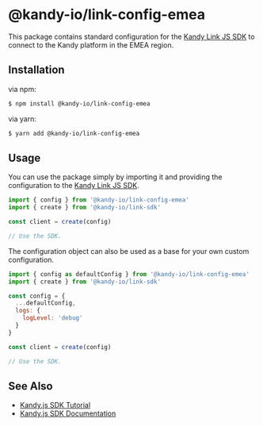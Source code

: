 # @kandy-io/link-config-emea

This package contains standard configuration for the [Kandy Link JS SDK](https://github.com/Kandy-IO/kandy-link-js-sdk) to connect to the Kandy platform in the EMEA region.

## Installation

via npm:

```bash
$ npm install @kandy-io/link-config-emea
```

via yarn:

```bash
$ yarn add @kandy-io/link-config-emea
```

## Usage

You can use the package simply by importing it and providing the configuration to the [Kandy Link JS SDK](https://github.com/Kandy-IO/kandy-link-js-sdk).

```javascript
import { config } from '@kandy-io/link-config-emea'
import { create } from '@kandy-io/link-sdk'

const client = create(config)

// Use the SDK.
```

The configuration object can also be used as a base for your own custom configuration.

```javascript
import { config as defaultConfig } from '@kandy-io/link-config-emea'
import { create } from '@kandy-io/link-sdk'

const config = {
  ...defaultConfig,
  logs: {
    logLevel: 'debug'
  }
}

const client = create(config)

// Use the SDK.
```

## See Also

- [Kandy.js SDK Tutorial](https://kandy-io.github.io/kandy-link-js-sdk/tutorials/?config=emea#/Configurations)
- [Kandy.js SDK Documentation](https://kandy-io.github.io/kandy-link-js-sdk/docs/)
